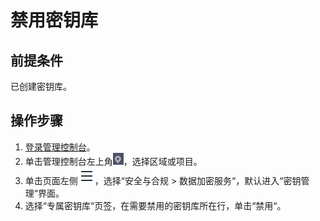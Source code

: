 # 禁用密钥库<a name="dew_01_1002"></a>

## 前提条件<a name="s45c1e1d2a89e4c99bb0ce13912b6fd78"></a>

已创建密钥库。

## 操作步骤<a name="section731455011593"></a>

1.  [登录管理控制台](https://console.huaweicloud.com)。
2.  单击管理控制台左上角![](figures/icon_region.png)，选择区域或项目。
3.  单击页面左侧![](figures/icon-servicelist.png)，选择“安全与合规  \>  数据加密服务“，默认进入“密钥管理“界面。
4.  选择“专属密钥库“页签，在需要禁用的密钥库所在行，单击“禁用“。

